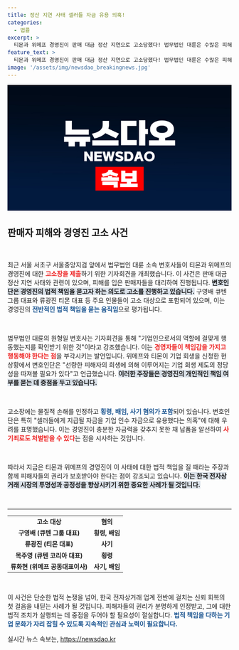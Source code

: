 ```yaml
---
title: 정산 지연 사태 셀러들 자금 유용 의혹!
categories:
  - 법률
excerpt: >
  티몬과 위메프 경영진이 판매 대금 정산 지연으로 고소당했다! 법무법인 대륜은 수많은 피해자를 대변해 서울중앙지검에 혐의를 제기하며, 이들의 경영 책임과 불법 행위를 추적할 예정이다. 클릭해서 자세히 알아보세요!
feature_text: >
  티몬과 위메프 경영진이 판매 대금 정산 지연으로 고소당했다! 법무법인 대륜은 수많은 피해자를 대변해 서울중앙지검에 혐의를 제기하며, 이들의 경영 책임과 불법 행위를 추적할 예정이다. 클릭해서 자세히 알아보세요!
image: '/assets/img/newsdao_breakingnews.jpg'
---
```


<p><img src="/assets/img/newsdao_breakingnews.jpg" alt="implanttips 속보" /></p>

<h2 data-ke-size="size26">판매자 피해와 경영진 고소 사건</h2>

<p data-ke-size="size16">&nbsp;</p>

<p>최근 서울 서초구 서울중앙지검 앞에서 법무법인 대륜 소속 변호사들이 티몬과 위메프의 경영진에 대한 <b><span style="color: #ee2323;">고소장을 제출</span></b>하기 위한 기자회견을 개최했습니다. 이 사건은 판매 대금 정산 지연 사태와 관련이 있으며, 피해를 입은 판매자들을 대리하여 진행됩니다. <b><span style="background-color: #21538527;">변호인단은 경영진의 법적 책임을 묻고자 하는 의도로 고소를 진행하고 있습니다.</span></b> 구영배 큐텐 그룹 대표와 류광진 티몬 대표 등 주요 인물들이 고소 대상으로 포함되어 있으며, 이는 경영진의 <b><span style="color: #1a5490;">전반적인 법적 책임을 묻는 움직임</span></b>으로 평가됩니다. </p>

<p data-ke-size="size16">&nbsp;</p>

<p>법무법인 대륜의 원형일 변호사는 기자회견을 통해 "기업인으로서의 역할에 걸맞게 행동했는지를 확인받기 위한 것"이라고 강조했습니다. 이는 <b><span style="color: #ee2323;">경영자들이 책임감을 가지고 행동해야 한다는 점</span></b>을 부각시키는 발언입니다. 위메프와 티몬이 기업 회생을 신청한 현 상황에서 변호인단은 "선량한 피해자의 희생에 의해 이루어지는 기업 회생 제도의 정당성을 따져볼 필요가 있다"고 언급했습니다. <b><span style="background-color: #21538527;">이러한 주장들은 경영진의 개인적인 책임 여부를 묻는 데 중점을 두고 있습니다.</span></b></p>

<p data-ke-size="size16">&nbsp;</p>

<p>고소장에는 물질적 손해를 인정하고 <b><span style="color: #1a5490;">횡령, 배임, 사기 혐의가 포함</span></b>되어 있습니다. 변호인단은 특히 "셀러들에게 지급될 자금을 기업 인수 자금으로 유용했다는 의혹"에 대해 우려를 표명했습니다. 이는 경영진이 충분한 자금력을 갖추지 못한 채 납품을 알선하여 <b><span style="color: #ee2323;">사기죄로도 처벌받을 수 있다</span></b>는 점을 시사하는 것입니다. </p>

<p data-ke-size="size16">&nbsp;</p>

<p>따라서 지금은 티몬과 위메프의 경영진이 이 사태에 대한 법적 책임을 질 때라는 주장과 함께 피해자들의 권리가 보호받아야 한다는 점이 강조되고 있습니다. <b><span style="background-color: #21538527;">이는 한국 전자상거래 시장의 투명성과 공정성을 향상시키기 위한 중요한 사례가 될 것입니다.</span></b></p>

<p data-ke-size="size16">&nbsp;</p>

<hr />

<table style="width: 100%; border-collapse: collapse;"> 
<tr>
<td style="text-align: center; height: 17px;"><b>고소 대상</b></td>
<td style="text-align: center; height: 17px;"><b>혐의</b></td>
</tr>
<tr>
<td style="text-align: center; height: 17px;"><b>구영배 (큐텐 그룹 대표)</b></td>
<td style="text-align: center; height: 17px;"><b>횡령, 배임</b></td>
</tr>
<tr>
<td style="text-align: center; height: 17px;"><b>류광진 (티몬 대표)</b></td>
<td style="text-align: center; height: 17px;"><b>사기</b></td>
</tr>
<tr>
<td style="text-align: center; height: 17px;"><b>목주영 (큐텐 코리아 대표)</b></td>
<td style="text-align: center; height: 17px;"><b>횡령</b></td>
</tr>
<tr>
<td style="text-align: center; height: 17px;"><b>류화현 (위메프 공동대표이사)</b></td>
<td style="text-align: center; height: 17px;"><b>사기, 배임</b></td>
</tr>
</table>

<p data-ke-size="size16">&nbsp;</p>

<p>이 사건은 단순한 법적 논쟁을 넘어, 한국 전자상거래 업계 전반에 걸치는 신뢰 회복의 첫 걸음을 내딛는 사례가 될 것입니다. 피해자들의 권리가 분명하게 인정받고, 그에 대한 법적 조치가 실행되는 데 중점을 두어야 할 필요성이 절실합니다. <b><span style="color: #1a5490;">법적 책임을 다하는 기업 문화가 자리 잡힐 수 있도록 지속적인 관심과 노력이 필요합니다.</span></b></p>
실시간 뉴스 속보는, <a href="https://newsdao.kr" rel="dofollow">https://newsdao.kr</a>


